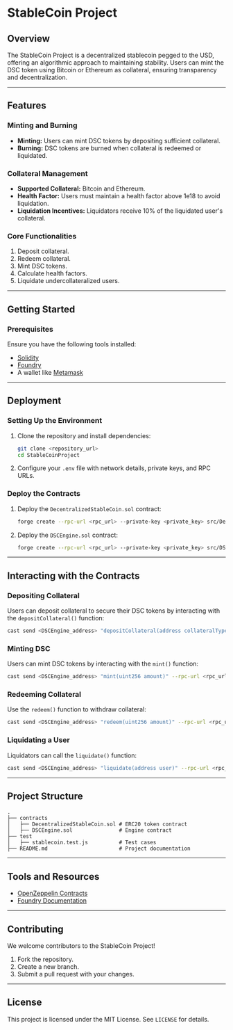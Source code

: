 
# StableCoin Project

## Overview
The StableCoin Project is a decentralized stablecoin pegged to the USD, offering an algorithmic approach to maintaining stability. Users can mint the DSC token using Bitcoin or Ethereum as collateral, ensuring transparency and decentralization.

---

## Features
### Minting and Burning
- **Minting:** Users can mint DSC tokens by depositing sufficient collateral.  
- **Burning:** DSC tokens are burned when collateral is redeemed or liquidated.  

### Collateral Management
- **Supported Collateral:** Bitcoin and Ethereum.  
- **Health Factor:** Users must maintain a health factor above 1e18 to avoid liquidation.  
- **Liquidation Incentives:** Liquidators receive 10% of the liquidated user's collateral.  

### Core Functionalities
1. Deposit collateral.  
2. Redeem collateral.  
3. Mint DSC tokens.  
4. Calculate health factors.  
5. Liquidate undercollateralized users.  

---

## Getting Started

### Prerequisites
Ensure you have the following tools installed:  
- [Solidity](https://soliditylang.org/)  
- [Foundry](https://book.getfoundry.sh/)  
- A wallet like [Metamask](https://metamask.io/)  

---

## Deployment
### Setting Up the Environment
1. Clone the repository and install dependencies:  
   ```bash  
   git clone <repository_url>  
   cd StableCoinProject  
   ```  

2. Configure your `.env` file with network details, private keys, and RPC URLs.  

### Deploy the Contracts
1. Deploy the `DecentralizedStableCoin.sol` contract:  
   ```bash  
   forge create --rpc-url <rpc_url> --private-key <private_key> src/DecentralizedStableCoin.sol  
   ```  
2. Deploy the `DSCEngine.sol` contract:  
   ```bash  
   forge create --rpc-url <rpc_url> --private-key <private_key> src/DSCEngine.sol  
   ```  

---

## Interacting with the Contracts
### Depositing Collateral
Users can deposit collateral to secure their DSC tokens by interacting with the `depositCollateral()` function:
```bash
cast send <DSCEngine_address> "depositCollateral(address collateralType, uint256 amount)" --rpc-url <rpc_url> --private-key <private_key>
```

### Minting DSC
Users can mint DSC tokens by interacting with the `mint()` function:  
```bash  
cast send <DSCEngine_address> "mint(uint256 amount)" --rpc-url <rpc_url> --private-key <private_key>  
```  

### Redeeming Collateral
Use the `redeem()` function to withdraw collateral:  
```bash  
cast send <DSCEngine_address> "redeem(uint256 amount)" --rpc-url <rpc_url> --private-key <private_key>  
```  

### Liquidating a User
Liquidators can call the `liquidate()` function:  
```bash  
cast send <DSCEngine_address> "liquidate(address user)" --rpc-url <rpc_url> --private-key <private_key>  
```  

---

## Project Structure
```
.
├── contracts
│   ├── DecentralizedStableCoin.sol # ERC20 token contract
│   ├── DSCEngine.sol               # Engine contract
├── test
│   ├── stablecoin.test.js          # Test cases
├── README.md                       # Project documentation
```  

---

## Tools and Resources
- [OpenZeppelin Contracts](https://openzeppelin.com/contracts/)  
- [Foundry Documentation](https://book.getfoundry.sh/)  

---

## Contributing
We welcome contributors to the StableCoin Project!  
1. Fork the repository.  
2. Create a new branch.  
3. Submit a pull request with your changes.  

---

## License
This project is licensed under the MIT License. See `LICENSE` for details.

